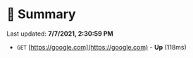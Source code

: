 # 📖 Summary
Last updated: **7/7/2021, 2:30:59 PM**

- `GET` [https://google.com](https://google.com) - **Up** (118ms)
